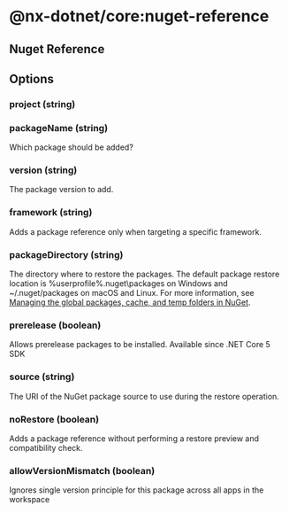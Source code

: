 # @nx-dotnet/core:nuget-reference

## Nuget Reference

## Options

### project (string)

### packageName (string)

Which package should be added?

### version (string)

The package version to add.

### framework (string)

Adds a package reference only when targeting a specific framework.

### packageDirectory (string)

The directory where to restore the packages. The default package restore location is %userprofile%\.nuget\packages on Windows and ~/.nuget/packages on macOS and Linux. For more information, see [Managing the global packages, cache, and temp folders in NuGet](https://docs.microsoft.com/en-us/nuget/consume-packages/managing-the-global-packages-and-cache-folders).

### prerelease (boolean)

Allows prerelease packages to be installed. Available since .NET Core 5 SDK

### source (string)

The URI of the NuGet package source to use during the restore operation.

### noRestore (boolean)

Adds a package reference without performing a restore preview and compatibility check.

### allowVersionMismatch (boolean)

Ignores single version principle for this package across all apps in the workspace
